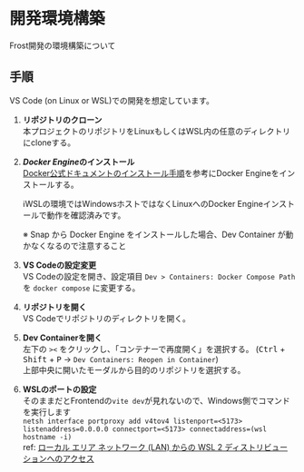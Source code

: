 # 開発環境構築

Frost開発の環境構築について

## 手順

VS Code (on Linux or WSL)での開発を想定しています。

1. **リポジトリのクローン**\
   本プロジェクトのリポジトリをLinuxもしくはWSL内の任意のディレクトリにcloneする。
1. ***Docker Engine*のインストール**\
   [Docker公式ドキュメントのインストール手順](https://docs.docker.com/engine/install/)を参考にDocker Engineをインストールする。

   ℹ️WSLの環境ではWindowsホストではなくLinuxへのDocker Engineインストールで動作を確認済みです。

   ※ Snap から Docker Engine をインストールした場合、Dev Container が動かなくなるので注意すること

1. **VS Codeの設定変更**\
   VS Codeの設定を開き、設定項目 `Dev > Containers: Docker Compose Path` を `docker compose` に変更する。
1. **リポジトリを開く**\
   VS Codeでリポジトリのディレクトリを開く。
1. **Dev Containerを開く**\
   左下の `><` をクリックし、「コンテナーで再度開く」を選択する。 (<kbd>Ctrl</kbd> + <kbd>Shift</kbd> + <kbd>P</kbd> → `Dev Containers: Reopen in Container`)\
   上部中央に開いたモーダルから目的のリポジトリを選択する。
1. **WSLのポートの設定**\
   そのままだとFrontendの`vite dev`が見れないので、Windows側でコマンドを実行します\
   `netsh interface portproxy add v4tov4 listenport=<5173> listenaddress=0.0.0.0 connectport=<5173> connectaddress=(wsl hostname -i)`\
   ref: [ローカル エリア ネットワーク (LAN) からの WSL 2 ディストリビューションへのアクセス](https://learn.microsoft.com/ja-jp/windows/wsl/networking#accessing-a-wsl-2-distribution-from-your-local-area-network-lan)
